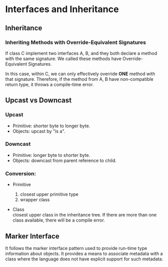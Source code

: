 # Interfaces and Inheritance

## Inheritance
### Inheriting Methods with Override-Equivalent Signatures

If class C implement two interfaces A, B, and they both declare a method with the same signature. We called these methods have Override-Equivalent Signatures.

In this case, within C, we can only effectively override **ONE** method with that signature. Therefore, if the method from A, B have non-compatible return type, it throws a compile-time error.


## Upcast vs Downcast
### Upcast  
* Primitive: shorter byte to longer byte.
* Objects: upcast by "is a".

### Downcast
* Primitive: longer byte to shorter byte.  
* Objects: downcast from parent reference to child.

### Conversion:
* Primitive
  1. closest upper primitive type
  2. wrapper class  
  
* Class  
closest upper class in the inheritance tree. If there are more than one class available, there will be a compile error.

## Marker Interface
It follows the marker interface pattern used to provide run-time type information about objects. It provides a means to associate metadata with a class where the language does not have explicit support for such metadata.
